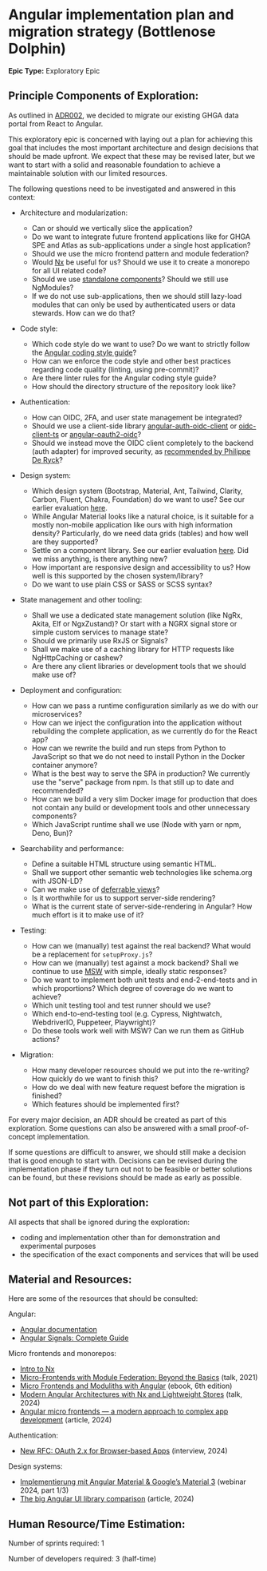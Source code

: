 # Angular implementation plan and migration strategy (Bottlenose Dolphin)

**Epic Type:** Exploratory Epic

## Principle Components of Exploration:

As outlined in [ADR002](https://github.com/ghga-de/adrs/blob/main/docs/adrs/adr002_angular_as_frontend_framework.md), we decided to migrate our existing GHGA data portal from React to Angular.

This exploratory epic is concerned with laying out a plan for achieving this goal that includes the most important architecture and design decisions that should be made upfront. We expect that these may be revised later, but we want to start with a solid and reasonable foundation to achieve a maintainable solution with our limited resources.

The following questions need to be investigated and answered in this context:

- Architecture and modularization:
  - Can or should we vertically slice the application?
  - Do we want to integrate future frontend applications like for GHGA SPE and Atlas as sub-applications under a single host application?
  - Should we use the micro frontend pattern and module federation?
  - Would [Nx](https://nx.dev/getting-started/why-nx) be useful for us? Should we use it to create a monorepo for all UI related code?
  - Should we use [standalone components](https://v17.angular.io/guide/standalone-components)? Should we still use NgModules?
  - If we do not use sub-applications, then we should still lazy-load modules that can only be used by authenticated users or data stewards. How can we do that?

- Code style:
  - Which code style do we want to use? Do we want to strictly follow the [Angular coding style guide](https://angular.dev/style-guide)?
  - How can we enforce the code style and other best practices regarding code quality (linting, using pre-commit)?
  - Are there linter rules for the Angular coding style guide?
  - How should the directory structure of the repository look like?

- Authentication:
  - How can OIDC, 2FA, and user state management be integrated?
  - Should we use a client-side library [angular-auth-oidc-client](https://github.com/damienbod/angular-auth-oidc-client) or [oidc-client-ts](https://github.com/authts/oidc-client-ts) or [angular-oauth2-oidc](https://github.com/manfredsteyer/angular-oauth2-oidc)?
  - Should we instead move the OIDC client completely to the backend (auth adapter) for improved security, as [recommended by Philippe De Ryck](https://www.youtube.com/live/mORR3hpMaJQ)?

- Design system:
  - Which design system (Bootstrap, Material, Ant, Tailwind, Clarity, Carbon, Fluent, Chakra, Foundation) do we want to use? See our earlier evaluation [here](https://github.com/ghga-de/adrs/pull/5/).
  - While Angular Material looks like a natural choice, is it suitable for a mostly non-mobile application like ours with high information density? Particularly, do we need data grids (tables) and how well are they supported?
  - Settle on a component library. See our earlier evaluation [here](https://github.com/ghga-de/adrs/pull/9). Did we miss anything, is there anything new?
  - How important are responsive design and accessibility to us? How well is this supported by the chosen system/library?
  - Do we want to use plain CSS or SASS or SCSS syntax?

- State management and other tooling:
  - Shall we use a dedicated state management solution (like NgRx, Akita, Elf or NgxZustand)? Or start with a NGRX signal store or simple custom services to manage state?
  - Should we primarily use RxJS or Signals?
  - Shall we make use of a caching library for HTTP requests like NgHttpCaching or cashew?
  - Are there any client libraries or development tools that we should make use of?

- Deployment and configuration:
  - How can we pass a runtime configuration similarly as we do with our microservices?
  - How can we inject the configuration into the application without rebuilding the complete application, as we currently do for the React app?
  - How can we rewrite the build and run steps from Python to JavaScript so that we do not need to install Python in the Docker container anymore?
  - What is the best way to serve the SPA in production? We currently use the "serve" package from npm. Is that still up to date and recommended?
  - How can we build a very slim Docker image for production that does not contain any build or development tools and other unnecessary components?
  - Which JavaScript runtime shall we use (Node with yarn or npm, Deno, Bun)?

- Searchability and performance:
  - Define a suitable HTML structure using semantic HTML.
  - Shall we support other semantic web technologies like schema.org with JSON-LD?
  - Can we make use of [deferrable views](https://angular.dev/guide/defer)?
  - Is it worthwhile for us to support server-side rendering?
  - What is the current state of server-side-rendering in Angular? How much effort is it to make use of it?

- Testing:
  - How can we (manually) test against the real backend? What would be a replacement for `setupProxy.js`?
  - How can we (manually) test against a mock backend? Shall we continue to use [MSW](https://mswjs.io/) with simple, ideally static responses?
  - Do we want to implement both unit tests and end-2-end-tests and in which proportions? Which degree of coverage do we want to achieve?
  - Which unit testing tool and test runner should we use?
  - Which end-to-end-testing tool (e.g. Cypress, Nightwatch, WebdriverIO, Puppeteer, Playwright)?
  - Do these tools work well with MSW? Can we run them as GitHub actions?

- Migration:
  - How many developer resources should we put into the re-writing? How quickly do we want to finish this?
  - How do we deal with new feature request before the migration is finished?
  - Which features should be implemented first?

For every major decision, an ADR should be created as part of this exploration.
Some questions can also be answered with a small proof-of-concept implementation.

If some questions are difficult to answer, we should still make a decision that is good enough to start with. Decisions can be revised during the implementation phase if they turn out not to be feasible or better solutions can be found, but these revisions should be made as early as possible.

## Not part of this Exploration:

All aspects that shall be ignored during the exploration:

- coding and implementation other than for demonstration and experimental purposes
- the specification of the exact components and services that will be used

## Material and Resources:

Here are some of the resources that should be consulted:

Angular:
- [Angular documentation](https://angular.dev)
- [Angular Signals: Complete Guide](https://blog.angular-university.io/angular-signals/)

Micro frontends and monorepos:
- [Intro to Nx](https://nx.dev/getting-started/intro)
- [Micro-Frontends with Module Federation: Beyond the Basics](https://www.youtube.com/watch?v=8peHqzO7oqE) (talk, 2021)
- [Micro Frontends and Moduliths with Angular](https://www.angulararchitects.io/en/ebooks/micro-frontends-and-moduliths-with-angular/) (ebook, 6th edition)
- [Modern Angular Architectures with Nx and Lightweight Stores](https://www.youtube.com/watch?v=Plsoiz1f6us) (talk, 2024)
- [Angular micro frontends — a modern approach to complex app development](https://angular.love/angular-micro-frontends-a-modern-approach-to-complex-app-development/) (article, 2024)

Authentication:
- [New RFC: OAuth 2.x for Browser-based Apps](https://www.youtube.com/live/mORR3hpMaJQ) (interview, 2024)

Design systems:
- [Implementierung mit Angular Material & Google’s Material 3](https://www.youtube.com/watch?v=h7zW9FCvU0A) (webinar 2024, part 1/3)
- [The big Angular UI library comparison](https://dev.to/kinginit/the-big-angular-ui-library-comparison-4ifp) (article, 2024)

## Human Resource/Time Estimation:

Number of sprints required: 1

Number of developers required: 3 (half-time)
